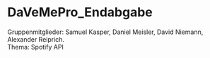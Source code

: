 # DaVeMePro_Endabgabe
Gruppenmitglieder: Samuel Kasper, Daniel Meisler, David Niemann, Alexander Reiprich. <br />
Thema: Spotify API 
